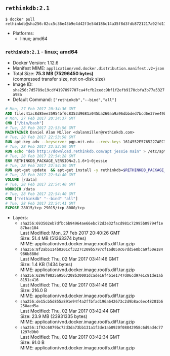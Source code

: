 ## `rethinkdb:2.1`

```console
$ docker pull rethinkdb@sha256:02cc5c36e43b9e4d42f3e54d186c14a35f8d3fdb8721217a92fd111024261b34
```

-	Platforms:
	-	linux; amd64

### `rethinkdb:2.1` - linux; amd64

-	Docker Version: 1.12.6
-	Manifest MIME: `application/vnd.docker.distribution.manifest.v2+json`
-	Total Size: **75.3 MB (75296450 bytes)**  
	(compressed transfer size, not on-disk size)
-	Image ID: `sha256:7d5789e19cdf4197897707ca4fcfb2cedc9bf1f2efb9170cbfa3b77a5327a98a`
-	Default Command: `["rethinkdb","--bind","all"]`

```dockerfile
# Mon, 27 Feb 2017 20:34:36 GMT
ADD file:41ac8d85ee35954bf6c8353d9681a045ba260aa9a96dbbded7bcd6e37ee49bea in / 
# Mon, 27 Feb 2017 20:34:37 GMT
CMD ["/bin/bash"]
# Tue, 28 Feb 2017 22:53:56 GMT
MAINTAINER Daniel Alan Miller <dalanmiller@rethinkdb.com>
# Tue, 28 Feb 2017 22:53:58 GMT
RUN apt-key adv --keyserver pgp.mit.edu --recv-keys 1614552E5765227AEC39EFCFA7E00EF33A8F2399
# Tue, 28 Feb 2017 22:53:59 GMT
RUN echo "deb http://download.rethinkdb.com/apt jessie main" > /etc/apt/sources.list.d/rethinkdb.list
# Tue, 28 Feb 2017 22:54:28 GMT
ENV RETHINKDB_PACKAGE_VERSION=2.1.6+1~0jessie
# Tue, 28 Feb 2017 22:54:39 GMT
RUN apt-get update 	&& apt-get install -y rethinkdb=$RETHINKDB_PACKAGE_VERSION 	&& rm -rf /var/lib/apt/lists/*
# Tue, 28 Feb 2017 22:54:40 GMT
VOLUME [/data]
# Tue, 28 Feb 2017 22:54:40 GMT
WORKDIR /data
# Tue, 28 Feb 2017 22:54:40 GMT
CMD ["rethinkdb" "--bind" "all"]
# Tue, 28 Feb 2017 22:54:41 GMT
EXPOSE 28015/tcp 29015/tcp 8080/tcp
```

-	Layers:
	-	`sha256:693502eb7dfbc6b94964ae66ebc72d3e32facd981c72995b09794f1e87bac184`  
		Last Modified: Mon, 27 Feb 2017 20:40:26 GMT  
		Size: 51.4 MB (51363374 bytes)  
		MIME: application/vnd.docker.image.rootfs.diff.tar.gzip
	-	`sha256:8f2ab5114b0201cf3227c209b5797cf16d050c67dd5e0bca9f50e184986b880d`  
		Last Modified: Thu, 02 Mar 2017 03:41:46 GMT  
		Size: 1.4 KB (1434 bytes)  
		MIME: application/vnd.docker.image.rootfs.diff.tar.gzip
	-	`sha256:6296f9825a9567208b30001dcade16f4b1e1747d06cd97e1c81de1ab8151c416`  
		Last Modified: Thu, 02 Mar 2017 03:41:46 GMT  
		Size: 216.0 B  
		MIME: application/vnd.docker.image.rootfs.diff.tar.gzip
	-	`sha256:de15cb5d855a891e94f4a2ffbfad196a642673c2d9b8ac6ec48201b6258aed5a`  
		Last Modified: Thu, 02 Mar 2017 03:42:44 GMT  
		Size: 23.9 MB (23931335 bytes)  
		MIME: application/vnd.docker.image.rootfs.diff.tar.gzip
	-	`sha256:1f92c6879bc72d3da73bb131a1f3de1ab0920f08842958c6d9ad4c771297d9b0`  
		Last Modified: Thu, 02 Mar 2017 03:42:34 GMT  
		Size: 91.0 B  
		MIME: application/vnd.docker.image.rootfs.diff.tar.gzip
